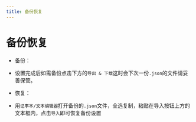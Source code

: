```yaml
---
title: 备份恢复
---
```

# 备份恢复 <Badge type="tip" text="v2.5.6" />

- 备份：
- 设置完成后如需备份点击下方的`导出 & 下载`这时会下次一份`.json`的文件请妥善保管。

- 恢复：
- 用`记事本/文本编辑器`打开备份的`.json`文件，全选复制，粘贴在导入按钮上方的文本框内，点击`导入`即可恢复备份设置
